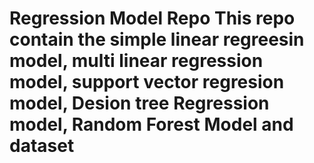 <h1>  Regression Model Repo </h>
This repo contain the simple linear regreesin model, multi linear regression model, support vector regresion model, Desion tree 
Regression model, Random Forest Model and dataset
